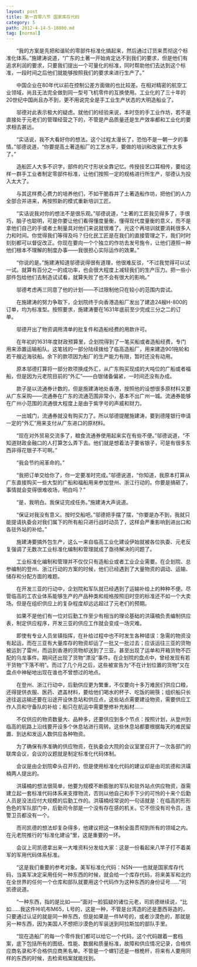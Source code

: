 ```yaml
---
layout: post
title: 第一百零八节 国家库存代码
category: 5
path: 2012-4-14-5-10800.md
tag: [normal]
---
```


　　“我的方案是先把和谐轮的零部件标准化搞起来，然后通过订货来贯彻这个标准化体系。”施建涛说道，“广东的土著一开始肯定达不到我们的要求，但是他们有追求利润的要求，只要我们提出一个可量化的标准，同时帮助他们去达到这个标准，一段时间之后他们就能够按照我们的要求来进行生产了。”

　　中国企业在80年代以前在控制公差方面做的也比较差。在相对精密的航空工业领域，尚且无法完全做到同一型号飞机零件的互换使用。工业化的了三十年的20世纪中国尚且办不到，更不用说完全是手工业生产状态的大明造船业了。

　　邬德对此表示极大的疑虑。就他们的经验来说，本时空的手工业作坊，若不是直接处于元老们的管理经营之下的，不管是产品质量还是生产效率都和工业化的要求相去甚远。

　　“实话说，我不大看好你的想法。这个过程太漫长了，恐怕不是一朝一夕的事情。”邬德说道，“你要提高土著造船厂的工艺水平，要做的培训和改装工作太多了。”

　　造船匠人大多不识字，部件的尺寸形状全靠记忆。传授技艺口耳相传，要给这样一群手工业者制定零部件标准，让他们按照一定的规格进行所生产，邬德认为投入太大了。

　　与其这样费心费力的培养他们，不如干脆吞并了土著造船作坊，把他们的人力全部合并进来，再按照新的模式重新培训工匠。

　　“实话说我对你的想法不是很乐观。”邬德说道，“土著的工匠我见得多了，手很巧，脑子也聪明，可是你要让他们看得懂度量衡，懂得现代度量衡的意义，而不是拿他们自己的手或者土制量具对他们来说就很难了。光这个再培训就要消耗很多人力和时间。你觉得我们等得及吗？归化民工匠是在我们的直接管理之下，我们时时刻刻都可以督促改正。你现在要向一个个独立的作坊去发号施令，让他们遵照一种他们根本不理解的制度办事——我很担心实际运作的效果。”

　　“你说的是。”施建涛知道邬德说得很有道理，他很难反驳，“不过我觉得可以试一试。就算有百分之一的成功率，也会很大程度上减轻我们的生产压力。把一些小部件包给他们去制造试试看，就算失败了也不会有很大的影响。”

　　邬德考虑再三同意了他的计划——不过限制他只在较小的范围内尝试。

　　在施建涛的努力争取下，企划院终于向香港造船厂发出了建造24艘H-800的订单，均为标准型。按照要求，施建涛要在1631年底前至少完成三分之二的订单。

　　邬德开出了物资调用清单的批复件和造船经费的用款许可。

　　在年初的1631年度财政预算里，企划院得到了一笔买船或者造船经费，专门用来添置运输船队。这笔钱的一部分陆续拨给了临高造船厂，用来建造901拖轮和若干艘近海驳船。余下的款项因为船厂的生产能力有限，暂时还没有动用。

　　原本邬德打算将一部分款项换成外汇，从广东购买现成的大吨位的广船或者福船，但是因为元老院目前的“外汇”——白银储备偏紧，一时间还没有办成。

　　款子是以流通券计数的，但是施建涛地处香港，按照他的设想很多原材料又要从广东采购——流通券在广东的流通范围非常小，基本不出广州一城。流通券能够在广州小范围的流通很大程度上是由于紫字号的声威和财力。

　　一出城门，流通券就没有购买力了。所以邬德提醒施建涛，要到德隆银行申请一定的“外汇”用来支付从广东进口的原材料。

　　“现在对外贸易交流多了，粮食流通券使用起来实在有些不便。”邬德说道，“不知道财政金融口的人打算怎么弄下去。他们就是想着法子要省银子，可是有很多东西非得花银子不可啊。”

　　“我会节约闹革命的。”

　　“我把订单交给你了，你一定要准时完成。”邬德说道，“你知道，我原本打算从广东直接购买一些大型的广船和福船用来参加登州、浙江行动的。你要是搞砸了，事情就会变得很难收场，明白吗？”

　　“是，我明白。我保证完成任务。”施建涛大声说道。

　　“保证对我没有意义。按时交船吧。”邬德把手摆了摆，“你要是办不到，我就只能提请执委会对我们属下的所有船只进行战时动员了，这样会严重影响到进出口和各驻外站的补给。”

　　施建涛要搞外包生产，这么一来自临高工业化建设伊始就被各位执委、元老反复强调了无数次工业标准化编制和管理就成了亟待解决的问题了。

　　工业标准化编制和管理并不仅仅只有造船业或者工业企业需要。在企划院、总参编制的登州、浙江行动的方案的时候，他们已经遇到了大量物资的调动、运输、储存和分配方面的难题。

　　在开发三亚的行动中，企划院和军队就已经遇到了运输补给上的种种不便。尽管临高的工农业体系能够生产的产品种类和规格按照旧时空的标准还不如一个大卖场。但是在组织供应上的复杂程度却远远超过了元老们的预期。

　　如果不是他们有一位对后勤工作至少有相当的理论基础的洪璜楠负责编制供应表，制定供应程序，开发三亚的供应工作就会变成一场灾难。

　　即使有专业人员坐镇指挥，在补给过程中也不时发生各种错误：急需的物资没有起运，而在三亚有大量库存的物资却运了一批又一批过去；应该运往三亚的货物被运到了雷州，而运到香港的货物却送到了三亚。甚至出现了运单和开箱货物不匹配的乌龙事件。期间还出现了货物“漂没”事件。在企划院的盘点中，曾经发现有若干货物“下落不明”。而过了几个月之后，这些被宣告为“不在计划位置的货物”又在盘点中神秘地出现在谁也不曾想过的地点。

　　在登州、浙江行动中，后勤供应更为繁重，不仅要向十多万难民们供应口粮，还得提供衣服、医药、遮盖材料，要给他们喝水的杯子、吃饭的碗筷；组织船只长途往返运输还要在沿途开设休息站和供应点，这些站点需要建设物资，需要供应工作人员和守备队的补给；船只在航运中需要整修补充船材……

　　不仅供应的物资数量大、品种多，还要供应到多个节点：按照计划，从登州到临高的航路上沿线要开设多个休息站进行周转。这些休息站都要根据每天的难民留置、到达和发运人数供应各种物资。

　　为了确保有序准确的供应物资，在执委会大院的会议室里召开了一次各部门的联席会议，会议的议题就是制定标准化代码体制。

　　会议是由企划院牵头召开的，但是使用标准化代码的建议却是由司凯德和洪璜楠两人提出的。

　　洪璜楠的想法很简单，他要为规模不断膨胀的军队和驻外站点供应物资，亟需建立起一套标准代码体系来支撑物流，否则以他自己和手下少的可怜的十来个后勤人员是没法应付大规模的后勤工作的。洪璜楠经常说的一句话就是：在临高的形形色色的军队部门中，后勤司令部是一个没有存在感的机关。它不但没有司令员，连警卫员都没有一个。

　　而司凯德的想法却复杂得多，他建议把这一体制全面贯彻到所有的领域之内。在元老院推行的“标准化建设”里，这是重要的一环。

　　会议上司凯德拿出来一大堆资料分发给大家：这是一份看起来八竿子打不着美军的军用代码体系标准。

　　“这是我们重要的参考对象。美军标准化代码：NSN——也就是国家库存代码，当美军决定采用任何一种东西的时候，就会给一个库存代码，将来美军和北约在全世界的任何一个仓库和部队就要用这个代码作为这种东西的身份证号……”司凯德说道。

　　“一种东西，指的是比如——”面对一脸狐疑的诸位元老，司凯德继续说，“比如……我这件咔叽布M65，L号的，这是一种，不管是台湾造的还是墨西哥造的，只要通过认证的就是同一种东西，但是如果是一件M号的，或者沙漠色的，那就是另一种东西，因为美国人不想把沙漠色的军装送到阿拉斯加的部队手里。

　　“现在造船厂的每一个零件我们都可以给它一个代码，这个代码跟着一套档案，底下包括所有的图纸、性能、数据和质量标准，故障和供应情况记录，合格供应商名录和不合格供应商黑名单。不管是一个螺钉还是一根桅杆，将来有人要用同样的东西的时候，去检索档案就能找到。
